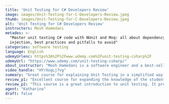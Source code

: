 ```yaml
---
title: 'Unit Testing for C# Developers Review'
image: images/Unit-Testing-for-C-Developers-Review.jpeg
thumb: images/Unit-Testing-for-C-Developers-Review.jpeg
alt: 'Unit Testing for C# Developers Review'
instructors: Mosh Hamedani
metades: >-
  "Master unit testing C# code with NUnit and Moq: all about dependency
  injection, best practices and pitfalls to avoid"
categories: software testing
language: English
udemyUrlenc: https%3A%2F%2Fwww.udemy.com%2Funit-testing-csharp%2F
udemyUrl: "https://www.udemy.com/unit-testing-csharp/"
about_instructor: "Mosh Hamedani is a software engineer and a best-selling author. He is also a photographer, pianist, and Latin dancer. Since he was young, he has already experimented with a lot of programing language and now applies his knowledge with his works and projects.  In 2014, he started teaching online courses and has amassed over 100,000 students from various countries."
video_handle: "HYrXogLj7vg"
summary: "Great course for explaining Unit Testing in a simplified way. Scenarios are presented alongside with a variety of solutions that the students can use to practice their skills."
review_p1: "Excellent course for expanding the knowledge of the students about interfaces and dependency injection. explanations were simplified and a lot of real-world examples were presented. It was straight-to-the-point and concise with all the necessary information in it. There are available exercises for the students to work on and improve their skills. The content can be a bit challenging to some but the exercises are there to reinforce the materials that they have learned. The instructors play out a lot of scenarios that might happen and gives great solutions for it. Everything was explained in-depth and delivered with clarity. The students are also asked to differentiate the concept which is helpful in solidifying the materials. "
review_p2: "This course is a great introduction to unit testing. It provides great concepts and explains everything thoroughly to beginners. the topics were well-structured and presented professionally. Different solutions and their advantages and disadvantages were discussed in order to give the students an option when doing their work. The instructor consolidates the topics very smoothly and has a very effective teaching style. It is a highly interactive course that pushes its students to think out of the box. The training is really helpful for students who want to apply the knowledge in their job. Basics up to advanced topics were covered and provide the mechanism behind some of the concepts. "
agent: "Katharina"
draft: false
---
```


